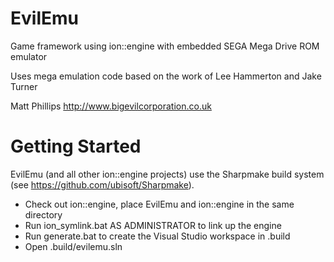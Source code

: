 
# EvilEmu

Game framework using ion::engine with embedded SEGA Mega Drive ROM emulator

Uses mega emulation code based on the work of Lee Hammerton and Jake Turner

Matt Phillips
http://www.bigevilcorporation.co.uk

# Getting Started

EvilEmu (and all other ion::engine projects) use the Sharpmake build system (see https://github.com/ubisoft/Sharpmake).

- Check out ion::engine, place EvilEmu and ion::engine in the same directory
- Run ion_symlink.bat AS ADMINISTRATOR to link up the engine
- Run generate.bat to create the Visual Studio workspace in .build
- Open .build/evilemu.sln
